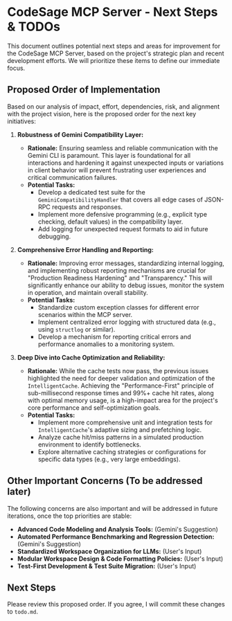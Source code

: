 # CodeSage MCP Server - Next Steps & TODOs

This document outlines potential next steps and areas for improvement for the CodeSage MCP Server, based on the project's strategic plan and recent development efforts. We will prioritize these items to define our immediate focus.

## Proposed Order of Implementation

Based on our analysis of impact, effort, dependencies, risk, and alignment with the project vision, here is the proposed order for the next key initiatives:

1.  **Robustness of Gemini Compatibility Layer:**
    *   **Rationale:** Ensuring seamless and reliable communication with the Gemini CLI is paramount. This layer is foundational for all interactions and hardening it against unexpected inputs or variations in client behavior will prevent frustrating user experiences and critical communication failures.
    *   **Potential Tasks:**
        *   Develop a dedicated test suite for the `GeminiCompatibilityHandler` that covers all edge cases of JSON-RPC requests and responses.
        *   Implement more defensive programming (e.g., explicit type checking, default values) in the compatibility layer.
        *   Add logging for unexpected request formats to aid in future debugging.

2.  **Comprehensive Error Handling and Reporting:**
    *   **Rationale:** Improving error messages, standardizing internal logging, and implementing robust reporting mechanisms are crucial for "Production Readiness Hardening" and "Transparency." This will significantly enhance our ability to debug issues, monitor the system in operation, and maintain overall stability.
    *   **Potential Tasks:**
        *   Standardize custom exception classes for different error scenarios within the MCP server.
        *   Implement centralized error logging with structured data (e.g., using `structlog` or similar).
        *   Develop a mechanism for reporting critical errors and performance anomalies to a monitoring system.

3.  **Deep Dive into Cache Optimization and Reliability:**
    *   **Rationale:** While the cache tests now pass, the previous issues highlighted the need for deeper validation and optimization of the `IntelligentCache`. Achieving the "Performance-First" principle of sub-millisecond response times and 99%+ cache hit rates, along with optimal memory usage, is a high-impact area for the project's core performance and self-optimization goals.
    *   **Potential Tasks:**
        *   Implement more comprehensive unit and integration tests for `IntelligentCache`'s adaptive sizing and prefetching logic.
        *   Analyze cache hit/miss patterns in a simulated production environment to identify bottlenecks.
        *   Explore alternative caching strategies or configurations for specific data types (e.g., very large embeddings).

## Other Important Concerns (To be addressed later)

The following concerns are also important and will be addressed in future iterations, once the top priorities are stable:

*   **Advanced Code Modeling and Analysis Tools:** (Gemini's Suggestion)
*   **Automated Performance Benchmarking and Regression Detection:** (Gemini's Suggestion)
*   **Standardized Workspace Organization for LLMs:** (User's Input)
*   **Modular Workspace Design & Code Formatting Policies:** (User's Input)
*   **Test-First Development & Test Suite Migration:** (User's Input)

## Next Steps

Please review this proposed order. If you agree, I will commit these changes to `todo.md`.